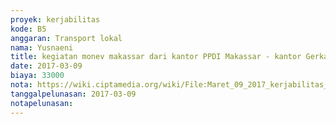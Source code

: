 ```yaml
---
proyek: kerjabilitas
kode: B5
anggaran: Transport lokal
nama: Yusnaeni
title: kegiatan monev makassar dari kantor PPDI Makassar - kantor Gerkatin
date: 2017-03-09
biaya: 33000
nota: https://wiki.ciptamedia.org/wiki/File:Maret_09_2017_kerjabilitas_B5_gocar_kantor_ppdi_ke_cafe_gerkatin_yusnaeni.jpg
tanggalpelunasan: 2017-03-09
notapelunasan:
---
```

